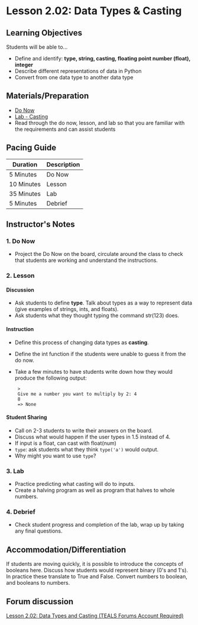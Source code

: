 # Lesson 2.02: Data Types & Casting

## Learning Objectives
Students will be able to... 
* Define and identify: **type, string, casting, floating point number (float), integer**
* Describe different representations of data in Python 
* Convert from one data type to another data type

## Materials/Preparation
* [Do Now]
* [Lab - Casting]
* Read through the do now, lesson, and lab so that you are familiar with the requirements and can assist students

## Pacing Guide
| **Duration**   | **Description** |
| ---------- | ----------- |
| 5 Minutes  | Do Now      |
| 10 Minutes | Lesson      |
| 35 Minutes | Lab         |
| 5 Minutes | Debrief  |

## Instructor's Notes
### 1. Do Now

* Project the Do Now on the board, circulate around the class to check that students are working and understand the instructions. 

### 2. Lesson

#### Discussion
* Ask students to define **type**. Talk about types as a way to represent data (give examples of strings, ints, and floats).
* Ask students what they thought typing the command str(123) does. 

#### Instruction
* Define this process of changing data types as **casting**. 
* Define the int function if the students were unable to guess it from the do now.
* Take a few minutes to have students write down how they would produce the following output:

   ```
    > 
    Give me a number you want to multiply by 2: 4
    8
    => None
    ```

#### Student Sharing
* Call on 2-3 students to write their answers on the board. 
* Discuss what would happen if the user types in 1.5 instead of 4. 
* If input is a float, can cast with float(num)
* `type`: ask students what they think `type('a')` would output.  
* Why might you want to use `type`?

### 3. Lab
* Practice predicting what casting will do to inputs. 
* Create a halving program as well as program that halves to whole numbers. 

### 4. Debrief
* Check student progress and completion of the lab, wrap up by taking any final questions.


## Accommodation/Differentiation

If students are moving quickly, it is possible to introduce the concepts of booleans here. Discuss how students would represent binary (0's and 1's). In practice these translate to True and False. Convert numbers to boolean, and booleans to numbers.

## Forum discussion
[Lesson 2.02: Data Types and Casting (TEALS Forums Account Required)](https://forums.tealsk12.org/c/2nd-semester-unit-2/lesson-2-02-data-types-casting)
  

[Do Now]:do_now.md
[Lab - Casting]:lab.md
